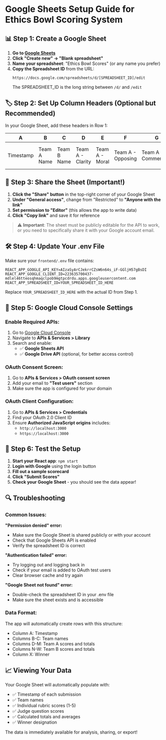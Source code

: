 # Google Sheets Setup Guide for Ethics Bowl Scoring System

## 📊 Step 1: Create a Google Sheet

1. **Go to [Google Sheets](https://sheets.google.com/)**
2. **Click "Create new" → "Blank spreadsheet"**
3. **Name your spreadsheet**: "Ethics Bowl Scores" (or any name you prefer)
4. **Copy the Spreadsheet ID** from the URL:
   ```
   https://docs.google.com/spreadsheets/d/[SPREADSHEET_ID]/edit
   ```
   The SPREADSHEET_ID is the long string between `/d/` and `/edit`

## 🏷️ Step 2: Set Up Column Headers (Optional but Recommended)

In your Google Sheet, add these headers in Row 1:

| A | B | C | D | E | F | G | H | I | J | K | L | M | N | O | P | Q | R | S | T | U | V | W | X | Y | Z |
|---|---|---|---|---|---|---|---|---|---|---|---|---|---|---|---|---|---|---|---|---|---|---|---|---|---|
| Timestamp | Team A Name | Team B Name | Team A - Clarity | Team A - Moral | Team A - Opposing | Team A - Commentary | Team A - Response | Team A - Respectful | Team A - Judge Q1 | Team A - Judge Q2 | Team A - Judge Q3 | Team A - Avg Judge | Team A - Total | Team B - Clarity | Team B - Moral | Team B - Opposing | Team B - Commentary | Team B - Response | Team B - Respectful | Team B - Judge Q1 | Team B - Judge Q2 | Team B - Judge Q3 | Team B - Avg Judge | Team B - Total | Winner |

## 🔐 Step 3: Share the Sheet (Important!)

1. **Click the "Share" button** in the top-right corner of your Google Sheet
2. **Under "General access"**, change from "Restricted" to **"Anyone with the link"**
3. **Set permission to "Editor"** (this allows the app to write data)
4. **Click "Copy link"** and save it for reference

> ⚠️ **Important**: The sheet must be publicly editable for the API to work, or you need to specifically share it with your Google account email.

## 🛠️ Step 4: Update Your .env File

Make sure your `frontend/.env` file contains:

```env
REACT_APP_GOOGLE_API_KEY=AIzaSyArCJekrrCZsW6n64s_iF-GGljH57gBsDI
REACT_APP_GOOGLE_CLIENT_ID=223635700437-mdlel46tteosqhmaqclpob9mgtpcdrdu.apps.googleusercontent.com
REACT_APP_SPREADSHEET_ID=YOUR_SPREADSHEET_ID_HERE
```

Replace `YOUR_SPREADSHEET_ID_HERE` with the actual ID from Step 1.

## 🔧 Step 5: Google Cloud Console Settings

### Enable Required APIs:
1. Go to [Google Cloud Console](https://console.cloud.google.com/)
2. Navigate to **APIs & Services > Library**
3. Search and enable:
   - ✅ **Google Sheets API**
   - ✅ **Google Drive API** (optional, for better access control)

### OAuth Consent Screen:
1. Go to **APIs & Services > OAuth consent screen**
2. Add your email to **"Test users"** section
3. Make sure the app is configured for your domain

### OAuth Client Configuration:
1. Go to **APIs & Services > Credentials**
2. Find your OAuth 2.0 Client ID
3. Ensure **Authorized JavaScript origins** includes:
   - `http://localhost:3000`
   - `https://localhost:3000`

## 🧪 Step 6: Test the Setup

1. **Start your React app**: `npm start`
2. **Login with Google** using the login button
3. **Fill out a sample scorecard**
4. **Click "Submit Scores"**
5. **Check your Google Sheet** - you should see the data appear!

## 🔍 Troubleshooting

### Common Issues:

**"Permission denied" error:**
- Make sure the Google Sheet is shared publicly or with your account
- Check that Google Sheets API is enabled
- Verify the spreadsheet ID is correct

**"Authentication failed" error:**
- Try logging out and logging back in
- Check if your email is added to OAuth test users
- Clear browser cache and try again

**"Google Sheet not found" error:**
- Double-check the spreadsheet ID in your .env file
- Make sure the sheet exists and is accessible

### Data Format:
The app will automatically create rows with this structure:
- Column A: Timestamp
- Columns B-C: Team names
- Columns D-M: Team A scores and totals
- Columns N-W: Team B scores and totals
- Column X: Winner

## 📈 Viewing Your Data

Your Google Sheet will automatically populate with:
- ✅ Timestamp of each submission
- ✅ Team names
- ✅ Individual rubric scores (1-5)
- ✅ Judge question scores
- ✅ Calculated totals and averages
- ✅ Winner designation

The data is immediately available for analysis, sharing, or export! 